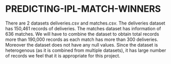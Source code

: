 # PREDICTING-IPL-MATCH-WINNERS
 There are 2 datasets deliveries.csv and matches.csv. The deliveries dataset has 150,461 records of deliveries. The matches dataset has information of 636 matches. We will have to combine the dataset to obtain total records more than 190,000 records as each match has more than 300 deliveries. Moreover the dataset does not have any null values. Since the dataset is heterogenous (as it is combined from multiple datasets), it has large number of records we feel that it is appropriate for this project.
